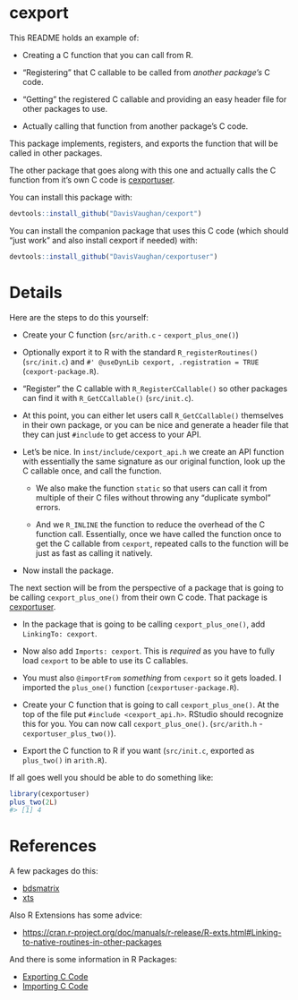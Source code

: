 
<!-- README.md is generated from README.Rmd. Please edit that file -->

# cexport

This README holds an example of:

  - Creating a C function that you can call from R.

  - “Registering” that C callable to be called from *another package’s*
    C code.

  - “Getting” the registered C callable and providing an easy header
    file for other packages to use.

  - Actually calling that function from another package’s C code.

This package implements, registers, and exports the function that will
be called in other packages.

The other package that goes along with this one and actually calls the C
function from it’s own C code is
[cexportuser](https://github.com/DavisVaughan/cexportuser).

You can install this package with:

``` r
devtools::install_github("DavisVaughan/cexport")
```

You can install the companion package that uses this C code (which
should “just work” and also install cexport if needed) with:

``` r
devtools::install_github("DavisVaughan/cexportuser")
```

# Details

Here are the steps to do this yourself:

  - Create your C function (`src/arith.c` - `cexport_plus_one()`)

  - Optionally export it to R with the standard `R_registerRoutines()`
    (`src/init.c`) and `#' @useDynLib cexport, .registration = TRUE`
    (`cexport-package.R`).

  - “Register” the C callable with `R_RegisterCCallable()` so other
    packages can find it with `R_GetCCallable()` (`src/init.c`).

  - At this point, you can either let users call `R_GetCCallable()`
    themselves in their own package, or you can be nice and generate a
    header file that they can just `#include` to get access to your API.

  - Let’s be nice. In `inst/include/cexport_api.h` we create an API
    function with essentially the same signature as our original
    function, look up the C callable once, and call the function.
    
      - We also make the function `static` so that users can call it
        from multiple of their C files without throwing any “duplicate
        symbol” errors.
    
      - And we `R_INLINE` the function to reduce the overhead of the C
        function call. Essentially, once we have called the function
        once to get the C callable from `cexport`, repeated calls to the
        function will be just as fast as calling it natively.

  - Now install the package.

The next section will be from the perspective of a package that is going
to be calling `cexport_plus_one()` from their own C code. That package
is [cexportuser](https://github.com/DavisVaughan/cexportuser).

  - In the package that is going to be calling `cexport_plus_one()`, add
    `LinkingTo: cexport`.

  - Now also add `Imports: cexport`. This is *required* as you have to
    fully load `cexport` to be able to use its C callables.

  - You must also `@importFrom` *something* from `cexport` so it gets
    loaded. I imported the `plus_one()` function
    (`cexportuser-package.R`).

  - Create your C function that is going to call `cexport_plus_one()`.
    At the top of the file put `#include <cexport_api.h>`. RStudio
    should recognize this for you. You can now call
    `cexport_plus_one()`. (`src/arith.h` - `cexportuser_plus_two()`).

  - Export the C function to R if you want (`src/init.c`, exported as
    `plus_two()` in `arith.R`).

If all goes well you should be able to do something like:

``` r
library(cexportuser)
plus_two(2L)
#> [1] 4
```

# References

A few packages do this:

  - [bdsmatrix](https://github.com/cran/bdsmatrix)
  - [xts](https://github.com/joshuaulrich/xts)

Also R Extensions has some
    advice:

  - <https://cran.r-project.org/doc/manuals/r-release/R-exts.html#Linking-to-native-routines-in-other-packages>

And there is some information in R Packages:

  - [Exporting C Code](https://r-pkgs.org/src.html#c-export)
  - [Importing C Code](https://r-pkgs.org/src.html#c-import)

